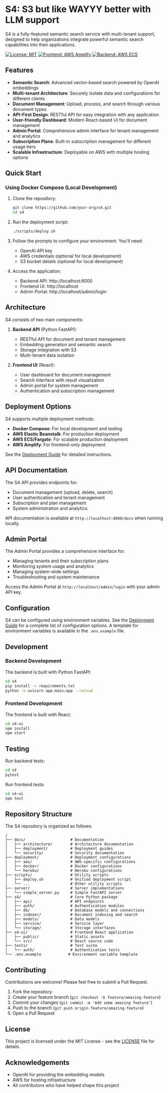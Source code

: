 # S4: S3 but like WAYYY better with LLM support

S4 is a fully-featured semantic search service with multi-tenant support, designed to help organizations integrate powerful semantic search capabilities into their applications.

[![License: MIT](https://img.shields.io/badge/License-MIT-blue.svg)](https://opensource.org/licenses/MIT)
[![Frontend: AWS Amplify](https://img.shields.io/badge/Frontend-AWS%20Amplify-orange)](docs/deployment/aws.md)
[![Backend: AWS ECS](https://img.shields.io/badge/Backend-AWS%20ECS-yellow)](docs/deployment/aws.md)

## Features

- **Semantic Search**: Advanced vector-based search powered by OpenAI embeddings
- **Multi-tenant Architecture**: Securely isolate data and configurations for different clients
- **Document Management**: Upload, process, and search through various document types
- **API-First Design**: RESTful API for easy integration with any application
- **User-friendly Dashboard**: Modern React-based UI for document management
- **Admin Portal**: Comprehensive admin interface for tenant management and analytics
- **Subscription Plans**: Built-in subscription management for different usage tiers
- **Scalable Infrastructure**: Deployable on AWS with multiple hosting options

## Quick Start

### Using Docker Compose (Local Development)

1. Clone the repository:
   ```bash
   git clone https://github.com/your-org/s4.git
   cd s4
   ```

2. Run the deployment script:
   ```bash
   ./scripts/deploy.sh
   ```

3. Follow the prompts to configure your environment. You'll need:
   - OpenAI API key
   - AWS credentials (optional for local development)
   - S3 bucket details (optional for local development)

4. Access the application:
   - Backend API: http://localhost:8000
   - Frontend UI: http://localhost
   - Admin Portal: http://localhost/admin/login

## Architecture

S4 consists of two main components:

1. **Backend API** (Python FastAPI):
   - RESTful API for document and tenant management
   - Embedding generation and semantic search
   - Storage integration with S3
   - Multi-tenant data isolation

2. **Frontend UI** (React):
   - User dashboard for document management
   - Search interface with result visualization
   - Admin portal for system management
   - Authentication and subscription management

## Deployment Options

S4 supports multiple deployment methods:

- **Docker Compose**: For local development and testing
- **AWS Elastic Beanstalk**: For production deployment
- **AWS ECS/Fargate**: For scalable production deployment
- **AWS Amplify**: For frontend-only deployment

See the [Deployment Guide](docs/deployment/README.md) for detailed instructions.

## API Documentation

The S4 API provides endpoints for:

- Document management (upload, delete, search)
- User authentication and tenant management
- Subscription and plan management
- System administration and analytics

API documentation is available at `http://localhost:8000/docs` when running locally.

## Admin Portal

The Admin Portal provides a comprehensive interface for:

- Managing tenants and their subscription plans
- Monitoring system usage and analytics
- Managing system-wide settings
- Troubleshooting and system maintenance

Access the Admin Portal at `http://localhost/admin/login` with your admin API key.

## Configuration

S4 can be configured using environment variables. See the [Deployment Guide](docs/deployment/README.md) for a complete list of configuration options. A template for environment variables is available in the `.env.example` file.

## Development

### Backend Development

The backend is built with Python FastAPI:

```bash
cd s4
pip install -r requirements.txt
python -m uvicorn app.main:app --reload
```

### Frontend Development

The frontend is built with React:

```bash
cd s4-ui
npm install
npm start
```

## Testing

Run backend tests:

```bash
cd s4
pytest
```

Run frontend tests:

```bash
cd s4-ui
npm test
```

## Repository Structure

The S4 repository is organized as follows:

```
/
├── docs/                    # Documentation
│   ├── architecture/        # Architecture documentation
│   ├── deployment/          # Deployment guides
│   └── security/            # Security documentation
├── deployment/              # Deployment configurations
│   ├── aws/                 # AWS-specific configurations
│   ├── docker/              # Docker configurations
│   └── heroku/              # Heroku configurations
├── scripts/                 # Utility scripts
│   ├── deploy.sh            # Unified deployment script
│   └── ...                  # Other utility scripts
├── server/                  # Server implementations
│   └── simple_server.py     # Simple FastAPI server
├── s4/                      # Core Python package
│   ├── api/                 # API endpoints
│   ├── auth/                # Authentication modules
│   ├── db/                  # Database models and connections
│   ├── indexer/             # Document indexing and search
│   ├── models/              # Data models
│   ├── service/             # Service layer
│   └── storage/             # Storage interfaces
├── s4-ui/                   # Frontend React application
│   ├── public/              # Static assets
│   └── src/                 # React source code
├── tests/                   # Test suite
│   └── auth/                # Authentication tests
└── .env.example            # Environment variable template
```

## Contributing

Contributions are welcome! Please feel free to submit a Pull Request.

1. Fork the repository
2. Create your feature branch (`git checkout -b feature/amazing-feature`)
3. Commit your changes (`git commit -m 'Add some amazing feature'`)
4. Push to the branch (`git push origin feature/amazing-feature`)
5. Open a Pull Request

## License

This project is licensed under the MIT License - see the [LICENSE](LICENSE) file for details.

## Acknowledgements

- OpenAI for providing the embedding models
- AWS for hosting infrastructure
- All contributors who have helped shape this project
